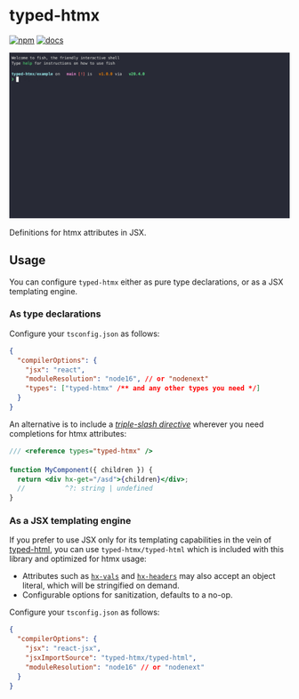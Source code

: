 # typed-htmx

[![npm](https://img.shields.io/npm/v/typed-htmx?style=flat-square)](https://www.npmjs.com/package/typed-htmx)
[![docs](https://github.com/Desdaemon/typed-htmx/actions/workflows/docs.yml/badge.svg)](https://github.com/Desdaemon/typed-htmx/actions/workflows/docs.yml)

[![demo](static/demo.gif)](https://asciinema.org/a/598553)

Definitions for htmx attributes in JSX.

## Usage

You can configure `typed-htmx` either as pure type declarations, or as a JSX
templating engine.

### As type declarations

Configure your `tsconfig.json` as follows:

```json
{
  "compilerOptions": {
    "jsx": "react",
    "moduleResolution": "node16", // or "nodenext"
    "types": ["typed-htmx" /** and any other types you need */]
  }
}
```

An alternative is to include a _[triple-slash directive]_ wherever you need
completions for htmx attributes:

```jsx
/// <reference types="typed-htmx" />

function MyComponent({ children }) {
  return <div hx-get="/asd">{children}</div>;
  //          ^?: string | undefined
}
```

### As a JSX templating engine

If you prefer to use JSX only for its templating capabilities in the vein of
[typed-html], you can use `typed-htmx/typed-html` which is included with this
library and optimized for htmx usage:

- Attributes such as [`hx-vals`] and [`hx-headers`] may also accept an object
  literal, which will be stringified on demand.
- Configurable options for sanitization, defaults to a no-op.

Configure your `tsconfig.json` as follows:

```json
{
  "compilerOptions": {
    "jsx": "react-jsx",
    "jsxImportSource": "typed-htmx/typed-html",
    "moduleResolution": "node16" // or "nodenext"
  }
}
```

[`hx-vals`]: https://htmx.org/attributes/hx-vals/
[`hx-headers`]: https://htmx.org/attributes/hx-headers/
[typed-html]: https://github.com/nicojs/typed-html
[triple-slash directive]: https://www.typescriptlang.org/docs/handbook/triple-slash-directives.html
